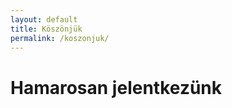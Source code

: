 ```yaml
---
layout: default
title: Köszönjük
permalink: /koszonjuk/
---
```

<div class="headline">
    <h1>Hamarosan jelentkezünk</h1>
</div>
